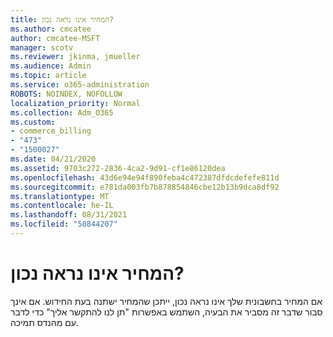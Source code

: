 ```yaml
---
title: המחיר אינו נראה נכון?
ms.author: cmcatee
author: cmcatee-MSFT
manager: scotv
ms.reviewer: jkinma, jmueller
ms.audience: Admin
ms.topic: article
ms.service: o365-administration
ROBOTS: NOINDEX, NOFOLLOW
localization_priority: Normal
ms.collection: Adm_O365
ms.custom:
- commerce_billing
- "473"
- "1500027"
ms.date: 04/21/2020
ms.assetid: 9703c272-2836-4ca2-9d91-cf1e86120dea
ms.openlocfilehash: 43d6e94e94f890feba4c472387dfdcdefefe811d
ms.sourcegitcommit: e781da003fb7b878854846cbe12b13b9dca8df92
ms.translationtype: MT
ms.contentlocale: he-IL
ms.lasthandoff: 08/31/2021
ms.locfileid: "58844207"
---
```

# <a name="price-doesnt-look-correct"></a>המחיר אינו נראה נכון?

אם המחיר בחשבונית שלך אינו נראה נכון, ייתכן שהמחיר ישתנה בעת החידוש. אם אינך סבור שדבר זה מסביר את הבעיה, השתמש באפשרות "תן לנו להתקשר אליך" כדי לדבר עם מהנדס תמיכה.